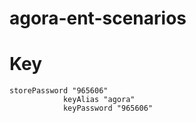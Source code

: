 # agora-ent-scenarios

# Key
``` 
storePassword "965606"
            keyAlias "agora"
            keyPassword "965606"
```
